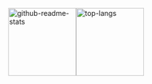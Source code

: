 <img height="137px" src="https://github-readme-stats.vercel.app/api?username=pcdd-group&count_private=true&include_all_commits=false&locale=en&cache_seconds=14400&hide_border=true&show_icons=true&line_height=21&hide_title=true" alt="github-readme-stats" /><img height="137px" src="https://github-readme-stats.vercel.app/api/top-langs/?username=pcdd-group&locale=en&cache_seconds=1800&hide_border=true&layout=compact&hide_title=true&card_width=0" 
alt="top-langs" />

<!-- 访问量 -->
<!-- ![](https://komarev.com/ghpvc/?username=pcdd-group&abbreviated=true) -->

<!-- 
彩色渐变背景
<img height="137px" src="https://github-readme-stats.vercel.app/api?username=pcdd-group&count_private=true&include_all_commits=false&locale=en&cache_seconds=14400&hide_border=true&show_icons=true&line_height=21&bg_color=0,EC6C6C,FFD479,FFFC79,73FA79&theme=graywhite&hide_title=true" alt="github-readme-stats" /><img height="137px" src="https://github-readme-stats.vercel.app/api/top-langs/?username=pcdd-group&locale=en&cache_seconds=1800&hide_border=true&layout=compact&bg_color=0,73FA79,73FDFF,D783FF&theme=graywhite&hide_title=true&card_width=0" 
alt="top-langs" />
-->


